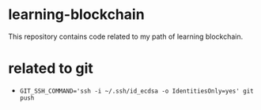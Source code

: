 # learning-blockchain
This repository contains code related to my path of learning blockchain.


# related to git

- `GIT_SSH_COMMAND='ssh -i ~/.ssh/id_ecdsa -o IdentitiesOnly=yes' git push`
